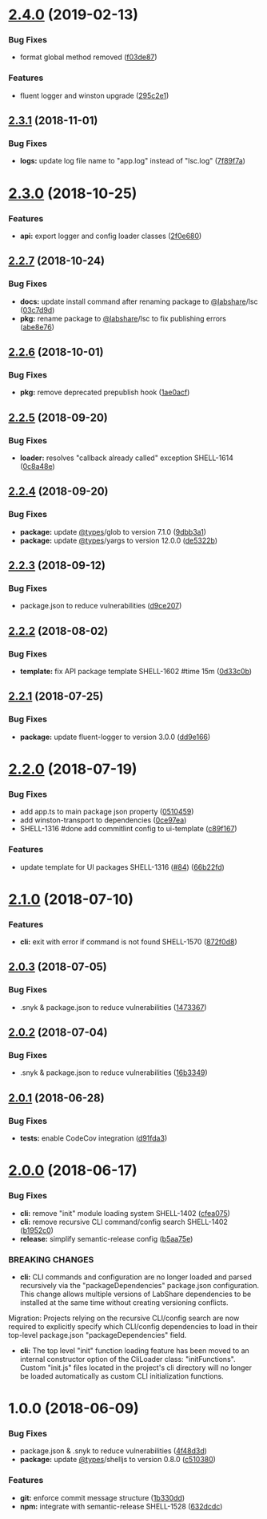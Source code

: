 # [2.4.0](https://github.com/LabShare/lsc/compare/v2.3.1...v2.4.0) (2019-02-13)


### Bug Fixes

* format global method removed ([f03de87](https://github.com/LabShare/lsc/commit/f03de87))


### Features

* fluent logger and winston upgrade ([295c2e1](https://github.com/LabShare/lsc/commit/295c2e1))

## [2.3.1](https://github.com/LabShare/lsc/compare/v2.3.0...v2.3.1) (2018-11-01)


### Bug Fixes

* **logs:** update log file name to "app.log" instead of "lsc.log" ([7f89f7a](https://github.com/LabShare/lsc/commit/7f89f7a))

# [2.3.0](https://github.com/LabShare/lsc/compare/v2.2.7...v2.3.0) (2018-10-25)


### Features

* **api:** export logger and config loader classes ([2f0e680](https://github.com/LabShare/lsc/commit/2f0e680))

## [2.2.7](https://github.com/LabShare/lsc/compare/v2.2.6...v2.2.7) (2018-10-24)


### Bug Fixes

* **docs:** update install command after renaming package to [@labshare](https://github.com/labshare)/lsc ([03c7d9d](https://github.com/LabShare/lsc/commit/03c7d9d))
* **pkg:** rename package to [@labshare](https://github.com/labshare)/lsc to fix publishing errors ([abe8e76](https://github.com/LabShare/lsc/commit/abe8e76))

## [2.2.6](https://github.com/LabShare/lsc/compare/v2.2.5...v2.2.6) (2018-10-01)


### Bug Fixes

* **pkg:** remove deprecated prepublish hook ([1ae0acf](https://github.com/LabShare/lsc/commit/1ae0acf))

## [2.2.5](https://github.com/LabShare/lsc/compare/v2.2.4...v2.2.5) (2018-09-20)


### Bug Fixes

* **loader:** resolves "callback already called" exception SHELL-1614 ([0c8a48e](https://github.com/LabShare/lsc/commit/0c8a48e))

## [2.2.4](https://github.com/LabShare/lsc/compare/v2.2.3...v2.2.4) (2018-09-20)


### Bug Fixes

* **package:** update [@types](https://github.com/types)/glob to version 7.1.0 ([9dbb3a1](https://github.com/LabShare/lsc/commit/9dbb3a1))
* **package:** update [@types](https://github.com/types)/yargs to version 12.0.0 ([de5322b](https://github.com/LabShare/lsc/commit/de5322b))

## [2.2.3](https://github.com/LabShare/lsc/compare/v2.2.2...v2.2.3) (2018-09-12)


### Bug Fixes

* package.json to reduce vulnerabilities ([d9ce207](https://github.com/LabShare/lsc/commit/d9ce207))

## [2.2.2](https://github.com/LabShare/lsc/compare/v2.2.1...v2.2.2) (2018-08-02)


### Bug Fixes

* **template:** fix API package template SHELL-1602 #time 15m ([0d33c0b](https://github.com/LabShare/lsc/commit/0d33c0b))

## [2.2.1](https://github.com/LabShare/lsc/compare/v2.2.0...v2.2.1) (2018-07-25)


### Bug Fixes

* **package:** update fluent-logger to version 3.0.0 ([dd9e166](https://github.com/LabShare/lsc/commit/dd9e166))

# [2.2.0](https://github.com/LabShare/lsc/compare/v2.1.0...v2.2.0) (2018-07-19)


### Bug Fixes

* add app.ts to main package json property ([0510459](https://github.com/LabShare/lsc/commit/0510459))
* add winston-transport to dependencies ([0ce97ea](https://github.com/LabShare/lsc/commit/0ce97ea))
* SHELL-1316 #done add commitlint config to ui-template ([c89f167](https://github.com/LabShare/lsc/commit/c89f167))


### Features

* update template for UI packages SHELL-1316 ([#84](https://github.com/LabShare/lsc/issues/84)) ([66b22fd](https://github.com/LabShare/lsc/commit/66b22fd))

# [2.1.0](https://github.com/LabShare/lsc/compare/v2.0.3...v2.1.0) (2018-07-10)


### Features

* **cli:** exit with error if command is not found SHELL-1570 ([872f0d8](https://github.com/LabShare/lsc/commit/872f0d8))

## [2.0.3](https://github.com/LabShare/lsc/compare/v2.0.2...v2.0.3) (2018-07-05)


### Bug Fixes

* .snyk & package.json to reduce vulnerabilities ([1473367](https://github.com/LabShare/lsc/commit/1473367))

## [2.0.2](https://github.com/LabShare/lsc/compare/v2.0.1...v2.0.2) (2018-07-04)


### Bug Fixes

* .snyk & package.json to reduce vulnerabilities ([16b3349](https://github.com/LabShare/lsc/commit/16b3349))

## [2.0.1](https://github.com/LabShare/lsc/compare/v2.0.0...v2.0.1) (2018-06-28)


### Bug Fixes

* **tests:** enable CodeCov integration ([d91fda3](https://github.com/LabShare/lsc/commit/d91fda3))

# [2.0.0](https://github.com/LabShare/lsc/compare/v1.0.0...v2.0.0) (2018-06-17)


### Bug Fixes

* **cli:** remove "init" module loading system SHELL-1402 ([cfea075](https://github.com/LabShare/lsc/commit/cfea075))
* **cli:** remove recursive CLI command/config search SHELL-1402 ([b1952c0](https://github.com/LabShare/lsc/commit/b1952c0))
* **release:** simplify semantic-release config ([b5aa75e](https://github.com/LabShare/lsc/commit/b5aa75e))


### BREAKING CHANGES

* **cli:** CLI commands and configuration are no longer loaded
and parsed recursively via the "packageDependencies" package.json configuration.
This change allows multiple versions of LabShare dependencies to be installed at the same time
without creating versioning conflicts.

Migration:
Projects relying on the recursive CLI/config search are now required to explicitly specify which CLI/config dependencies to load in their top-level package.json "packageDependencies" field.
* **cli:** The top level "init" function loading feature has been
moved to an internal constructor option of the CliLoader class: "initFunctions".
Custom "init.js" files located in the project's cli directory will no longer be loaded automatically as custom CLI initialization functions.

# 1.0.0 (2018-06-09)


### Bug Fixes

* package.json & .snyk to reduce vulnerabilities ([4f48d3d](https://github.com/LabShare/lsc/commit/4f48d3d))
* **package:** update [@types](https://github.com/types)/shelljs to version 0.8.0 ([c510380](https://github.com/LabShare/lsc/commit/c510380))


### Features

* **git:** enforce commit message structure ([1b330dd](https://github.com/LabShare/lsc/commit/1b330dd))
* **npm:** integrate with semantic-release SHELL-1528 ([632dcdc](https://github.com/LabShare/lsc/commit/632dcdc))
